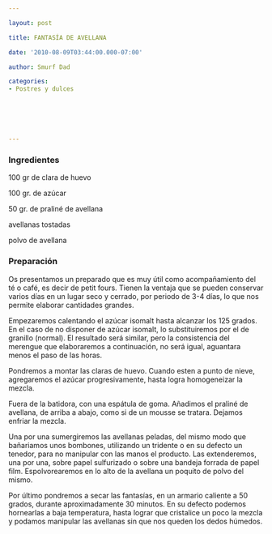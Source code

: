 ```yaml
---

layout: post

title: FANTASÍA DE AVELLANA

date: '2010-08-09T03:44:00.000-07:00'

author: Smurf Dad

categories:
- Postres y dulces






---
```


<h3>Ingredientes</h3>

100 gr de clara de huevo

100 gr. de azúcar

50 gr. de praliné de avellana

avellanas tostadas

polvo de avellana

<h3>Preparación</h3>

Os presentamos un preparado que es muy útil como acompañamiento del té o café, es decir de petit fours. Tienen la ventaja que se pueden conservar varios días en un lugar seco y cerrado, por periodo de 3-4 días, lo que nos permite elaborar cantidades grandes.

Empezaremos calentando el azúcar isomalt hasta alcanzar los 125 grados. En el caso de no disponer de azúcar isomalt, lo substituiremos por el de granillo (normal). El resultado será similar, pero la consistencia del merengue que elaboraremos a continuación, no será igual, aguantara menos el paso de las horas.

Pondremos a montar las claras de huevo. Cuando esten a punto de nieve, agregaremos el azúcar progresivamente, hasta logra homogeneizar la mezcla.

Fuera de la batidora, con una espátula de goma. Añadimos el praliné de avellana, de arriba a abajo, como si de un mousse se tratara. Dejamos enfriar la mezcla.

Una por una sumergiremos las avellanas peladas, del mismo modo que bañariamos unos bombones, utilizando un tridente o en su defecto un tenedor, para no manipular con las manos el producto. Las extenderemos, una por una, sobre papel sulfurizado o sobre una bandeja forrada de papel film. Espolvorearemos en lo alto de la avellana un poquito de polvo del mismo.

Por último pondremos a secar las fantasías, en un armario caliente a 50 grados, durante aproximadamente 30 minutos. En su defecto podemos hornearlas a baja temperatura, hasta lograr que cristalice un poco la mezcla y podamos manipular las avellanas sin que nos queden los dedos húmedos.
